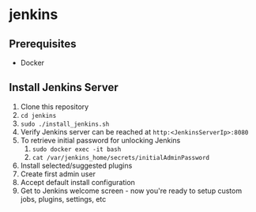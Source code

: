 # jenkins

## Prerequisites
* Docker

## Install Jenkins Server
1. Clone this repository
1. `cd jenkins`
1. `sudo ./install_jenkins.sh`
1. Verify Jenkins server can be reached at `http:<JenkinsServerIp>:8080`
1. To retrieve initial password for unlocking Jenkins
    1. `sudo docker exec -it bash`
    1. `cat /var/jenkins_home/secrets/initialAdminPassword`
1. Install selected/suggested plugins
1. Create first admin user
1. Accept default install configuration
1. Get to Jenkins welcome screen - now you're ready to setup custom jobs, plugins, settings, etc
